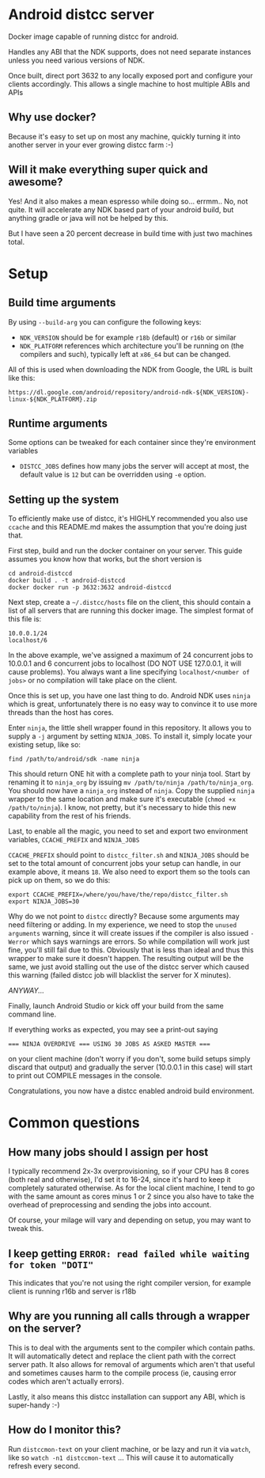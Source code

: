 # Android distcc server

Docker image capable of running distcc for android.

Handles any ABI that the NDK supports, does not need separate instances unless you need
various versions of NDK.

Once built, direct port 3632 to any locally exposed port and configure your
clients accordingly. This allows a single machine to host multiple ABIs and APIs

## Why use docker? 

Because it's easy to set up on most any machine, quickly turning it into another server
in your ever growing distcc farm :-)

## Will it make everything super quick and awesome?

Yes! And it also makes a mean espresso while doing so... errmm.. No, not quite. It will
accelerate any NDK based part of your android build, but anything gradle or java will not
be helped by this.

But I have seen a 20 percent decrease in build time with just two machines total.

# Setup

## Build time arguments

By using `--build-arg` you can configure the following keys:

- `NDK_VERSION` should be for example `r18b` (default) or `r16b` or similar
- `NDK_PLATFORM` references which architecture you'll be running on (the compilers and such), typically left at `x86_64` but can be changed.

All of this is used when downloading the NDK from Google, the URL is built like this:

`https://dl.google.com/android/repository/android-ndk-${NDK_VERSION}-linux-${NDK_PLATFORM}.zip`

## Runtime arguments

Some options can be tweaked for each container since they're environment variables

- `DISTCC_JOBS` defines how many jobs the server will accept at most, the default value is `12` but can be overridden using `-e` option.

## Setting up the system

To efficiently make use of distcc, it's HIGHLY recommended you also use `ccache` and this README.md makes the assumption that you're doing
just that.

First step, build and run the docker container on your server. This guide assumes you know how that works, but the short version is

```
cd android-distccd
docker build . -t android-distccd
docker docker run -p 3632:3632 android-distccd
```

Next step, create a `~/.distcc/hosts` file on the client, this should contain a list of all servers that are running this docker image. The simplest format
of this file is:

```
10.0.0.1/24
localhost/6
```

In the above example, we've assigned a maximum of 24 concurrent jobs to 10.0.0.1 and 6 concurrent jobs to localhost (DO NOT USE 127.0.0.1, it will cause problems). You always want a line 
specifying `localhost/<number of jobs>` or no compilation will take place on the client.

Once this is set up, you have one last thing to do. Android NDK uses `ninja` which is great, unfortunately there is no easy way to convince it to use more threads than the host has cores.

Enter `ninja`, the little shell wrapper found in this repository. It allows you to supply a `-j` argument by setting `NINJA_JOBS`. To install it, simply locate your existing setup, like so:

```
find /path/to/android/sdk -name ninja
```
This should return ONE hit with a complete path to your ninja tool. Start by renaming it to `ninja_org` by issuing `mv /path/to/ninja /path/to/ninja_org`. You should now have a `ninja_org` instead of `ninja`.
Copy the supplied `ninja` wrapper to the same location and make sure it's executable (`chmod +x /path/to/ninja`). I know, not pretty, but it's necessary to hide this new capability from the rest of his friends.

Last, to enable all the magic, you need to set and export two environment variables, `CCACHE_PREFIX` and `NINJA_JOBS`

`CCACHE_PREFIX` should point to `distcc_filter.sh` and `NINJA_JOBS` should be set to the total amount of concurrent jobs your setup can handle, in our example above, it means `18`. We also need to export them
so the tools can pick up on them, so we do this:

```
export CCACHE_PREFIX=/where/you/have/the/repo/distcc_filter.sh
export NINJA_JOBS=30
```
Why do we not point to `distcc` directly? Because some arguments may need filtering or adding. In my experience, we need to stop the `unused arguments` warning, since it will create issues if the compiler is also issued `-Werror` which says warnings are errors. So while compilation will work just fine, you'll still fail due to this. Obviously that is less than ideal and thus this wrapper to make sure it doesn't happen. The resulting output will be the same, we just avoid stalling out the use of the distcc server which caused this warning (failed distcc job will blacklist the server for X minutes).

*ANYWAY...*

Finally, launch Android Studio or kick off your build from the same command line.

If everything works as expected, you may see a print-out saying

```
=== NINJA OVERDRIVE === USING 30 JOBS AS ASKED MASTER ===
```

on your client machine (don't worry if you don't, some build setups simply discard that output) and gradually the server (10.0.0.1 in this case) will start to print out COMPILE messages in the console.

Congratulations, you now have a distcc enabled android build environment.

# Common questions

## How many jobs should I assign per host

I typically recommend 2x-3x overprovisioning, so if your CPU has 8 cores (both real and otherwise), I'd set it to 16-24, since it's hard to keep it completely saturated otherwise. As for the local client machine, I tend to go with the same amount as cores minus 1 or 2 since you also have to take the overhead of preprocessing and sending the jobs into account.

Of course, your milage will vary and depending on setup, you may want to tweak this.

## I keep getting `ERROR: read failed while waiting for token "DOTI"`

This indicates that you're not using the right compiler version, for example client
is running r16b and server is r18b

## Why are you running all calls through a wrapper on the server?

This is to deal with the arguments sent to the compiler which contain paths. It will automatically detect and replace the client path with the correct server path. It also allows for removal of
arguments which aren't that useful and sometimes causes harm to the compile process (ie, causing error codes which aren't actually errors).

Lastly, it also means this distcc installation can support any ABI, which is super-handy :-)

## How do I monitor this?

Run `distccmon-text` on your client machine, or be lazy and run it via `watch`, like so `watch -n1 distccmon-text` ... This will cause it to automatically refresh every second.

